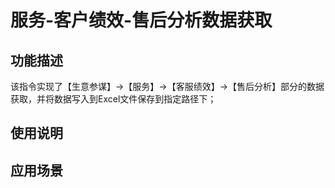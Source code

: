 # 服务-客户绩效-售后分析数据获取
## 功能描述
该指令实现了【生意参谋】->【服务】->【客服绩效】->【售后分析】部分的数据获取，并将数据写入到Excel文件保存到指定路径下；
## 使用说明
## 应用场景
